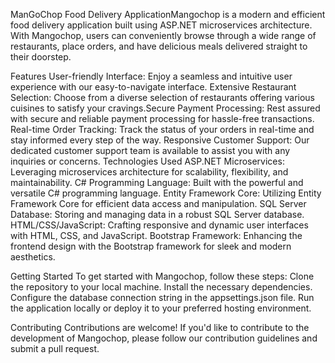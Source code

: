 ManGoChop Food Delivery ApplicationMangochop is a modern and efficient food delivery application built using ASP.NET microservices architecture. With Mangochop, users can conveniently browse through a wide range of restaurants, place orders, and have delicious meals delivered straight to their doorstep.

Features
User-friendly Interface: Enjoy a seamless and intuitive user experience with our easy-to-navigate interface.
Extensive Restaurant Selection: Choose from a diverse selection of restaurants offering various cuisines to satisfy your cravings.Secure Payment Processing: Rest assured with secure and reliable payment processing for hassle-free transactions.
Real-time Order Tracking: Track the status of your orders in real-time and stay informed every step of the way.
Responsive Customer Support: Our dedicated customer support team is available to assist you with any inquiries or concerns.
Technologies Used
ASP.NET Microservices: Leveraging microservices architecture for scalability, flexibility, and maintainability.
C# Programming Language: Built with the powerful and versatile C# programming language.
Entity Framework Core: Utilizing Entity Framework Core for efficient data access and manipulation.
SQL Server Database: Storing and managing data in a robust SQL Server database.
HTML/CSS/JavaScript: Crafting responsive and dynamic user interfaces with HTML, CSS, and JavaScript.
Bootstrap Framework: Enhancing the frontend design with the Bootstrap framework for sleek and modern aesthetics.

Getting Started
To get started with Mangochop, follow these steps:
Clone the repository to your local machine.
Install the necessary dependencies.
Configure the database connection string in the appsettings.json file.
Run the application locally or deploy it to your preferred hosting environment.

Contributing
Contributions are welcome! If you'd like to contribute to the development of Mangochop, please follow our contribution guidelines and submit a pull request.
